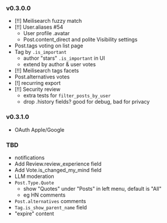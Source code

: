 ### v0.3.0.0

- [!!] Meilisearch fuzzy match
- [!!] User.aliases #54
	- User profile .avatar
	- Post.content_direct and polite Visibility settings
- Post.tags voting on list page
- Tag by `.is_important`
	- author "stars" `.is_important` in UI
    - extend by author & user votes
- [!!] Meilisearch tags facets
- Post.alternatives votes
- [!] recurring export
- [!!] Security review
	- extra tests for `filter_posts_by_user`
	- drop .history fields? good for debug, bad for privacy

### v0.3.1.0

- OAuth Apple/Google

### TBD

- notifications
- Add Review.review_experience field
- Add Vote.is_changed_my_mind field
- LLM moderation
- `Post.Type.Quote`
	- show "Quotes" under "Posts" in left menu, default is "All"
	- eg HN comments
- `Post.alternatives` comments
- `Tag.is_show_parent_name` field
- "expire" content

